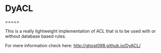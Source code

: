 # DyACL
=====

This is a really lightweight implementation of ACL that is to be used with or without database
based rules.

For mere information check here: http://ghost098.github.io/DyACL/

